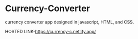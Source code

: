 # Currency-Converter
currency converter app designed in javascript, HTML, and CSS.

HOSTED LINK-https://currency-c.netlify.app/
